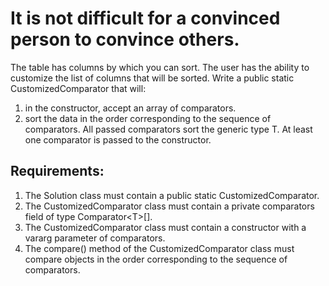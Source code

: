 # It is not difficult for a convinced person to convince others.

The table has columns by which you can sort.
The user has the ability to customize the list of columns that will be sorted.
Write a public static CustomizedComparator that will:
1. in the constructor, accept an array of comparators.
2. sort the data in the order corresponding to the sequence of comparators.
All passed comparators sort the generic type T.
At least one comparator is passed to the constructor.


## Requirements:
1. The Solution class must contain a public static CustomizedComparator.
2. The CustomizedComparator class must contain a private comparators field of type Comparator&lt;T&gt;[].
3. The CustomizedComparator class must contain a constructor with a vararg parameter of comparators.
4. The compare() method of the CustomizedComparator class must compare objects 
	in the order corresponding to the sequence of comparators.